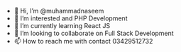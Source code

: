 - 👋 Hi, I’m @muhammadnaseem
- 👀 I’m interested and PHP Development
- 🌱 I’m currently learning React JS
- 💞️ I’m looking to collaborate on Full Stack Development
- 📫 How to reach me with contact 03429512732



